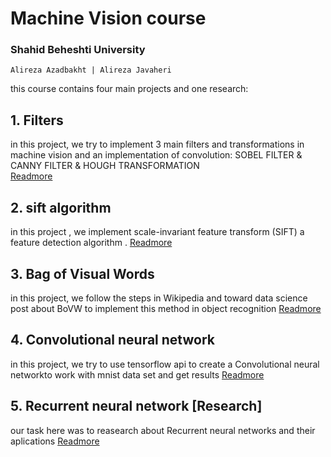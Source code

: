 # Machine Vision course
### Shahid Beheshti University 
    Alireza Azadbakht | Alireza Javaheri
    
this course contains four main projects and one research:

## 1. Filters
in this project, we try to implement 3 main filters and transformations in machine vision and an implementation of convolution:
 SOBEL FILTER
& CANNY FILTER
& HOUGH TRANSFORMATION  
[Readmore](https://github.com/AlirezaAzadbakht/Machine-Vision/tree/master/Filters)

## 2. sift algorithm
in this project , we implement scale-invariant feature transform (SIFT) a feature detection algorithm .
[Readmore](https://github.com/AlirezaAzadbakht/Machine-Vision/tree/master/sift-algorithm)

## 3. Bag of Visual Words
in this project, we follow the steps in Wikipedia and toward data science post about BoVW to implement this method in object recognition 
[Readmore](https://github.com/AlirezaAzadbakht/Machine-Vision/tree/master/Bag-of-Visual-Words)

## 4. Convolutional neural network
in this project, we try to use tensorflow api to create a Convolutional neural networkto work with mnist data set and get results
[Readmore](https://github.com/AlirezaAzadbakht/Machine-Vision/tree/master/Convolutional-neural-network-mnist-project)

## 5. Recurrent neural network [Research]
 our task here was to reasearch about Recurrent neural networks and their aplications 
[Readmore](https://github.com/AlirezaAzadbakht/Machine-Vision/tree/master/Recurrent-neural-network)

